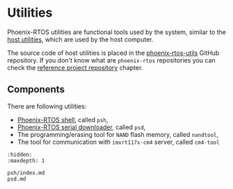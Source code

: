 # Utilities

Phoenix-RTOS utilities are functional tools used by the system, similar to the
[host utilities](../hostutils/index.md), which are used by the host computer.

The source code of host utilities is placed in the
[phoenix-rtos-utils](https://github.com/phoenix-rtos/phoenix-rtos-utils)
GitHub repository. If you don't know what are `phoenix-rtos` repositories you can check the
[reference project repository](../building/project.md) chapter.

## Components

There are following utilities:

- [Phoenix-RTOS shell](psh/index.md), called `psh`,
- [Phoenix-RTOS serial downloader](psd.md), called `psd`,
- The programming/erasing tool for `NAND` flash memory, called `nandtool`,
- The tool for communication with `imxrt117x-cm4` server, called `cm4-tool`

```{toctree}
:hidden:
:maxdepth: 1

psh/index.md
psd.md
```
